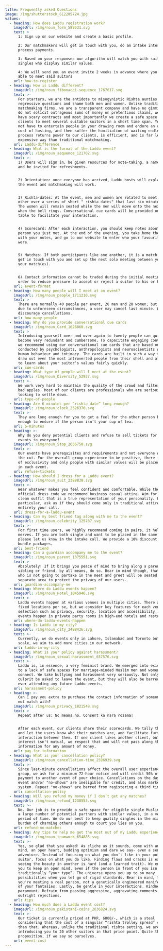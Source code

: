 ```yaml
---
title: Frequently asked Questions
image: /img/shutterstock_612205724.jpg
values:
  - heading: How does Laddu registration work?
    imageUrl: /img/noun_form_589531.svg
    text: >
      1: Sign up on our website and create a basic profile.  

      2: Our matchmakers will get in touch with you, do an intake interview and
      process payments.  

      3: Based on your responses our algorithm will match you with suitable
      singles who display similar values.  

      4: We will send you an event invite 2 weeks in advance where you will be
      able to meet said suitors
    url: how-to-register
  - heading: How is Laddu different?
    imageUrl: /img/noun_fibonacci-sequence_1767617.svg
    text: >-
      For starters, we are the antidote to misogynistic Rishta aunties who ask
      regressive questions and shame both men and women. Unlike traditional
      matchmaking firms, we are a transparent company and have no gimmicks. We
      do not solicit outrageous sums of money on pretentious claims, we do not
      have scary contracts and most importantly we create a safe space for our
      clients to meet several suitable suitors in a short time span. You will
      not have to entertain people in your drawing room and endure an additional
      cost of hosting, and then suffer the humiliation of waiting endlessly. Our
      process returns power to our clients, is efficient, and is far less
      expensive way than traditional matchmaking.
    url: Laddu-difference
  - heading: What is the format of the Laddu event?
    imageUrl: /img/noun_sequence_121702.svg
    text: >-
      1) Users will sign in, be given resources for note-taking, a name badge
      and be invited for refreshments.


      2) Orientation: once everyone has arrived, Laddu hosts will explain how
      the event and matchmaking will work.


      3) Rishta-dates: At the event, men and women are rotated to meet each
      other over a series of short " rishta dates" that last six minutes each.
      The women will remain seated while the men will move onto the next table
      when the bell rings. Conversational cue cards will be provided on each
      table to facilitate your interaction.


      4) Scorecard: After each interaction, you should keep notes about the
      person you just met. At the end of the evening, you take home the pamphlet
      with your notes, and go to our website to enter who your favourite suitors
      were.


      5) Matches: If both participants like one another, it is a match. We will
      get in touch with you and set up the next solo meeting between you and
      your match(es). 


      6) Contact information cannot be traded during the initial meeting, in
      order to reduce pressure to accept or reject a suitor to his or her face.
    url: event-format
  - heading: How many people will I meet at an event?
    imageUrl: /img/noun_people_1711210.svg
    text: >
      There are normally 40 people per event, 20 men and 20 women; but sometimes
      due to unforeseen circumstances, a user may cancel last minute. We highly
      discourage cancellations.
    url: how-many-people
  - heading: Why do you provide conversational cue cards
    imageUrl: /img/noun_Card_1626060.svg
    text: >
      Introducing yourself over and over again to twenty people can quickly
      become very redundant and cumbersome. To capacitate engaging conversation
      we recommend using our conversational cue cards that are based on research
      conducted by psychologists, anthropologists and neuroscientists who study
      human behaviour and intimacy. The cards are built in such a way that they
      draw out even the most introverted people from their shell and allow you
      to learn about your suitor’s values fairly quickly.
    url: cue-cards
  - heading: What type of people will I meet at the event?
    imageUrl: /img/noun_Diversity_52927.svg
    text: >-
      We work very hard to maintain the quality of the crowd and filter out any
      bad apples. Most of our clients are professionals who are seriously
      looking to settle down.
    url: type-of-people
  - heading: Are 6 minutes per “rishta date” long enough?
    imageUrl: /img/noun_clock_2326370.svg
    text: >-
      They are long enough for you to get a feel for the other person but short
      enough to endure if the person isn’t your cup of tea.
    url: 6-minutes
  - heading: >-
      Why do you deny potential clients and refuse to sell tickets for your
      events to everyone?
    imageUrl: /img/noun_Stop_2636750.svg
    text: >-
      Our events have prerequisites and requirements and not everyone will make
      the cut. For the overall group experience to be positive, there is an air
      of exclusivity and only people with similar values will be placed together
      in each event.
    url: refuse-tickets
  - heading: How should I dress for a Laddu event?
    imageUrl: /img/noun_suit_2388838.svg
    text: >-
      Wear whatever makes you feel confident and comfortable. While there is no
      official dress code we recommend business casual attire. Aim for a sharp,
      clean outfit that is a true representation of your personality. Ladies, in
      particular, ask us if they should come only in traditional attire- that is
      entirely your call.
    url: dress-for-a-laddu-event
  - heading: Can my best friend tag along with me to the event?
    imageUrl: /img/noun_celebrity_125787.svg
    text: >-
      For first time users, we highly recommend coming in pairs, it helps the
      nerves. If you are both single and want to be placed in the same event
      please let us know in the intake call. We provide a 10% discount for
      bundle packages.
    url: best-friend
  - heading: Can a guardian accompany me to the event?
    imageUrl: /img/noun_parent_1375551.svg
    text: >-
      Absolutely! If it brings you peace of mind to bring along a parent,
      sibling or friend, by all means, do so. Bear in mind though, that anyone
      who is not going to partake in the meet and greet will be seated in a
      separate area to protect the privacy of our users.
    url: guardian-accompany-me
  - heading: Where do Laddu events happen?
    imageUrl: /img/noun_Hotel_1845946.svg
    text: >-
      Laddu events happen at various venues in multiple cities. There are no
      fixed locations per se, but we consider key features for each venue
      selection such as privacy, security, location and accessibility. All our
      events happen in private party rooms in high-end hotels and restaurants.
    url: where-do-laddu-events-happen
  - heading: Is Laddu in my city?
    imageUrl: /img/noun_city_2488436.svg
    text: >-
      Currently, we do events only in Lahore, Islamabad and Toronto but as we
      scale, we aim to add more cities in our network.
    url: laddu-in-my-city
  - heading: What is your policy against harassment?
    imageUrl: /img/noun_sexual-harassment_657576.svg
    text: >-
      Laddu is, in essence, a very feminist brand. We emerged into existence due
      to a lack of safe spaces for marriage-minded Muslim men and women to
      connect. We take bullying and harassment very seriously. Not only will the
      culprit be asked to leave the event, but they will also be barred from
      ever attending any future Laddu events.
    url: harassment-policy
  - heading: >-
      Can I pay you extra to purchase the contact information of someone I did
      not match with?
    imageUrl: /img/noun_privacy_1821548.svg
    text: >
      Repeat after us: No means no. Consent ka nara rozana!


      After each event, our clients share their scorecards. We tally the scores
      and let the users know who their matches are, and facilitate further
      interaction between them. If one client likes another client, but the
      interest isn't mutual, we respect that and will not pass along the contact
      information for any amount of money.
    url: pay-for-information
  - heading: What is your cancellation policy?
    imageUrl: /img/noun_cancellation-time_2596939.svg
    text: >-
      Since last-minute cancellations affect the overall user experience for the
      group, we ask for a minimum 72-hour notice and will credit 50% of your
      payment to another event of your choice. Cancellations on the day of the
      event and/or "no-shows" are ineligible for credit, and also marked in our
      system. Repeat "no-shows" are barred from registering a third time.
    url: cancellation-policy
  - heading: Will you refund my money if I don’t get any matches?
    imageUrl: /img/noun_refund_1238553.svg
    text: >-
      No. Our job is to provide a safe space for eligible single Muslims to meet
      a large number of potential partners with similar values, in a very short
      period of time. We do our best to keep quality singles in the mix, but the
      burden of charming others enough to court you lies on you.
    url: refund-no-matches
  - heading: Any tips to help me get the most out of my Laddu experience?
    imageUrl: /img/noun_teamwork_654885.svg
    text: >-
      Yes, so glad that you asked! As cliche as it sounds, come with an open
      mind, an open heart, budding optimism and dare we say- even a sense of
      adventure. Instead of focusing on what you don’t like in your potential
      suitor, focus on what you do like. Finding flaws and cracks is easy,
      seeing the beauty in another is hard (and a learned trait). We encourage
      you to keep an open mind, even if the person in front of you isn’t
      traditionally “your type”. The universe opens you up to so many
      possibilities when you let go of rigid standards. Bear in mind, that
      you're meeting a real person, not a genetically engineered manifestation
      of your fantasies. Lastly, be gentle in your interactions. Kindness is
      paramount. Refrain from passing aggressive, aggravating comments and/or
      outright rejections.
    url: tips
  - heading: How much does a Laddu event cost?
    imageUrl: /img/noun_pakistani-coins_2036824.svg
    text: >-
      Our ticket is currently priced at PKR. 6000/-, which is a steal
      considering that the cost of a singular “rishta trolley spread” costs more
      than that. Whereas, unlike the traditional rishta setting, we are
      introducing you to 20 other suitors in that price point. Quite the value
      proposition, if we say so ourselves.
    url: event-cost
---
```


